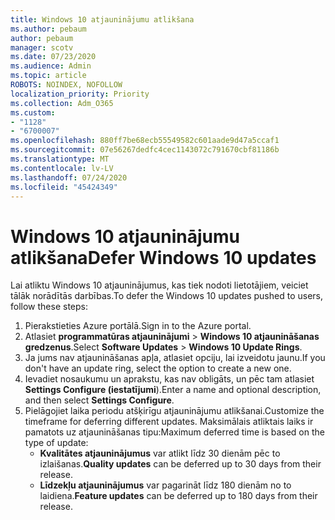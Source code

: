 ```yaml
---
title: Windows 10 atjauninājumu atlikšana
ms.author: pebaum
author: pebaum
manager: scotv
ms.date: 07/23/2020
ms.audience: Admin
ms.topic: article
ROBOTS: NOINDEX, NOFOLLOW
localization_priority: Priority
ms.collection: Adm_O365
ms.custom:
- "1128"
- "6700007"
ms.openlocfilehash: 880ff7be68ecb55549582c601aade9d47a5ccaf1
ms.sourcegitcommit: 07e56267dedfc4cec1143072c791670cbf81186b
ms.translationtype: MT
ms.contentlocale: lv-LV
ms.lasthandoff: 07/24/2020
ms.locfileid: "45424349"
---
```

# <a name="defer-windows-10-updates"></a><span data-ttu-id="52e48-102">Windows 10 atjauninājumu atlikšana</span><span class="sxs-lookup"><span data-stu-id="52e48-102">Defer Windows 10 updates</span></span>

<span data-ttu-id="52e48-103">Lai atliktu Windows 10 atjauninājumus, kas tiek nodoti lietotājiem, veiciet tālāk norādītās darbības.</span><span class="sxs-lookup"><span data-stu-id="52e48-103">To defer the Windows 10 updates pushed to users, follow these steps:</span></span>

1. <span data-ttu-id="52e48-104">Pierakstieties Azure portālā.</span><span class="sxs-lookup"><span data-stu-id="52e48-104">Sign in to the Azure portal.</span></span>
2. <span data-ttu-id="52e48-105">Atlasiet **programmatūras atjauninājumi**   >   **Windows 10 atjaunināšanas gredzenus**.</span><span class="sxs-lookup"><span data-stu-id="52e48-105">Select  **Software Updates**  >  **Windows 10 Update Rings**.</span></span>
3. <span data-ttu-id="52e48-106">Ja jums nav atjaunināšanas apļa, atlasiet opciju, lai izveidotu jaunu.</span><span class="sxs-lookup"><span data-stu-id="52e48-106">If you don't have an update ring, select the option to create a new one.</span></span>
4. <span data-ttu-id="52e48-107">Ievadiet nosaukumu un aprakstu, kas nav obligāts, un pēc tam atlasiet **Settings Configure (iestatījumi**).</span><span class="sxs-lookup"><span data-stu-id="52e48-107">Enter a name and optional description, and then select  **Settings Configure**.</span></span>
5. <span data-ttu-id="52e48-108">Pielāgojiet laika periodu atšķirīgu atjauninājumu atlikšanai.</span><span class="sxs-lookup"><span data-stu-id="52e48-108">Customize the timeframe for deferring different updates.</span></span> <span data-ttu-id="52e48-109">Maksimālais atliktais laiks ir pamatots uz atjaunināšanas tipu:</span><span class="sxs-lookup"><span data-stu-id="52e48-109">Maximum deferred time is based on the type of update:</span></span>
    - <span data-ttu-id="52e48-110">**Kvalitātes atjauninājumus** var atlikt līdz 30 dienām pēc to izlaišanas.</span><span class="sxs-lookup"><span data-stu-id="52e48-110">**Quality updates**  can be deferred up to 30 days from their release.</span></span>
    - <span data-ttu-id="52e48-111">**Līdzekļu atjauninājumus** var pagarināt līdz 180 dienām no to laidiena.</span><span class="sxs-lookup"><span data-stu-id="52e48-111">**Feature updates**  can be deferred up to 180 days from their release.</span></span>
